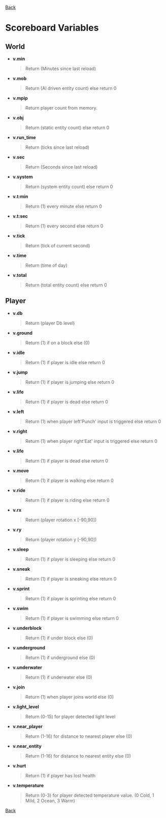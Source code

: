 [Back](https://github.com/Voxel-Lab-Studios/Loadisk/blob/main/documentation/01_main.md)
# Scoreboard Variables  
## World
- **v.min** 
  > Return (Minutes since last reload)
- **v.mob** 
  > Return (AI driven entity count) else return 0
- **v.mpip** 
  > Return player count from memory.
- **v.obj** 
  > Return (static entity count) else return 0
- **v.run_time** 
  > Return (ticks since last reload)
- **v.sec** 
  > Return (Seconds since last reload)
- **v.system** 
  > Return (system entity count) else return 0
- **v.t:min** 
  > Return (1) every minute else return 0
- **v.t:sec** 
  > Return (1) every second else return 0
- **v.tick** 
  > Return (tick of current second)
- **v.time** 
  > Return (time of day)
- **v.total** 
  > Return (total entity count) else return 0

## Player
- **v.db** 
  > Return (player Db level)
- **v.ground** 
  > Return (1) if on a block else (0)
- **v.idle** 
  > Return (1) if player is idle else return 0
- **v.jump** 
  > Return (1) if player is jumping else return 0
- **v.life** 
  > Return (1) if player is dead else return 0
- **v.left** 
  > Return (1) when player left'Punch' input is triggered else return 0
- **v.right** 
  > Return (1) when player right'Eat' input is triggered else return 0
- **v.life** 
  > Return (1) if player is dead else return 0
- **v.move** 
  > Return (1) if player is walking else return 0
- **v.ride** 
  > Return (1) if player is riding else return 0
- **v.rx** 
  > Return (player rotation x [-90,90])
- **v.ry** 
  > Return (player rotation y [-90,90])
- **v.sleep**  
  > Return (1) if player is sleeping else return 0
- **v.sneak**  
  > Return (1) if player is sneaking else return 0
- **v.sprint** 
  > Return (1) if player is sprinting else return 0
- **v.swim** 
  > Return (1) if player is swimming else return 0
- **v.underblock**  
  > Return (1) if under block else (0)
- **v.underground** 
  > Return (1) if underground else (0) 
- **v.underwater** 
  > Return (1) if underwater else (0)
- **v.join**
  > Return (1) when player joins world else (0)
- **v.light_level**
  > Return (0-15) for player detected light level
- **v.near_player**
  > Return (1-16) for distance to nearest player else (0)
- **v.near_entity**
  > Return (1-16) for distance to nearest entity else (0)
- **v.hurt**
  > Return (1) if player has lost health
- **v.temperature**
  > Return (0-3) for player detected temperature value. (0 Cold, 1 Mild, 2 Ocean, 3 Warm)

[Back](https://github.com/Voxel-Lab-Studios/Loadisk/blob/main/documentation/01_main.md)